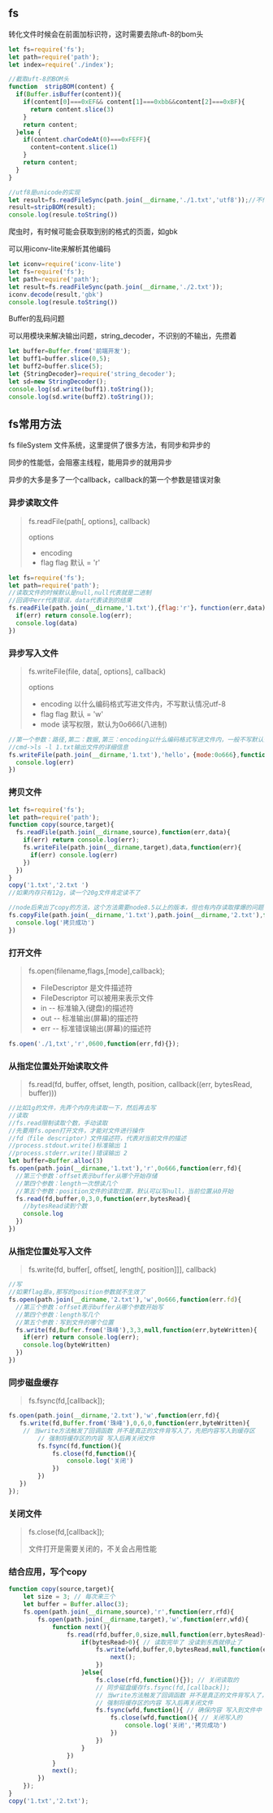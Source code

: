 ## fs

转化文件时候会在前面加标识符，这时需要去除uft-8的bom头

```javascript
let fs=require('fs');
let path=require('path');
let index=require('./index');

//截取uft-8的BOM头
function  stripBOM(content) {
  if(Buffer.isBuffer(content)){
    if(content[0]===0xEF&& content[1]===0xbb&&content[2]===0xBF){
      return content.slice(3)
    }
    return content;
  }else {
    if(content.charCodeAt(0)===0xFEFF){
      content=content.slice(1)
    }
    return content;
  }
}

//utf8是unicode的实现
let result=fs.readFileSync(path.join(__dirname,'./1.txt','utf8'));//不传默认就是buffer
result=stripBOM(result);
console.log(resule.toString())
```

爬虫时，有时候可能会获取到别的格式的页面，如gbk

可以用iconv-lite来解析其他编码

```javascript
let iconv=require('iconv-lite')
let fs=require('fs');
let path=require('path');
let result=fs.readFileSync(path.join(__dirname,'./2.txt'));
iconv.decode(result,'gbk')
console.log(resule.toString())
```

Buffer的乱码问题

可以用模块来解决输出问题，string_decoder，不识别的不输出，先攒着

```javascript
let buffer=Buffer.from('前端开发');
let buff1=buffer.slice(0,5);
let buff2=buffer.slice(5);
let {StringDecoder}=require('string_decoder');
let sd=new StringDecoder();
console.log(sd.write(buff1).toString());
console.log(sd.write(buff2).toString());
```

## fs常用方法

fs fileSystem 文件系统，这里提供了很多方法，有同步和异步的

同步的性能低，会阻塞主线程，能用异步的就用异步

异步的大多是多了一个callback，callback的第一个参数是错误对象

### 异步读取文件

> fs.readFile(path[, options], callback)
>
> options
>
> - encoding
> - flag flag 默认 = 'r'

```javascript
let fs=require('fs');
let path=require('path');
//读取文件的时候默认是null,null代表就是二进制
//回调中err代表错误，data代表读到的结果
fs.readFile(path.join(__dirname,'1.txt'),{flag:'r'}，function(err,data){
  if(err) return console.log(err);
  console.log(data)
})
```

### 异步写入文件

> fs.writeFile(file, data[, options], callback)
>
> options
>
> - encoding 以什么编码格式写进文件内，不写默认情况utf-8
> - flag flag 默认 = 'w'
> - mode 读写权限，默认为0o666(八进制)

```javascript
//第一个参数：路径,第二：数据,第三：encoding以什么编码格式写进文件内，一般不写默认情况utf-8。mode表示权限（儿媳一直死读书），默认0o666（八进制）表示可读可写
//cmd->ls -l 1.txt输出文件的详细信息
fs.writeFile(path.join(__dirname,'1.txt'),'hello'，{mode:0o666},function(err){
  console.log(err)
})
```

### 拷贝文件

```javascript
let fs=require('fs');
let path=require('path');
function copy(source,target){
  fs.readFile(path.join(__dirname,source),function(err,data){
    if(err) return console.log(err);
    fs.writeFile(path.join(__dirname,target),data,function(err){
      if(err) console.log(err)
    })
  })
}
copy('1.txt','2.txt ')
//如果内存只有12g，读一个20g文件肯定读不了

//node后来出了copy的方法，这个方法需要node8.5以上的版本，但也有内存读取撑爆的问题
fs.copyFile(path.join(__dirname,'1.txt'),path.join(__dirname,'2.txt'),function(){
  console.log('拷贝成功')
})

```

### 打开文件

> fs.open(filename,flags,[mode],callback);
>
> - FileDescriptor 是文件描述符
> - FileDescriptor 可以被用来表示文件
> - in -- 标准输入(键盘)的描述符
> - out -- 标准输出(屏幕)的描述符
> - err -- 标准错误输出(屏幕)的描述符

```javascript
fs.open('./1,txt','r',0600,function(err,fd){});
```

### 从指定位置处开始读取文件

> fs.read(fd, buffer, offset, length, position, callback((err, bytesRead, buffer)))

```javascript
//比如1g的文件，先弄个内存先读取一下，然后再去写
//读取
//fs.read限制读取个数，手动读取
//先要用fs.open打开文件，才能对文件进行操作
//fd（file descriptor）文件描述符，代表对当前文件的描述
//process.stdout.write()标准输出 1
//process.stderr.write()错误输出 2
let buffer=Buffer.alloc(3)
fs.open(path.join(__dirname,'1.txt'),'r',0o666,function(err,fd){
  //第三个参数：offset表示buffer从哪个开始存储
  //第四个参数：length一次想读几个
  //第五个参数：position文件的读取位置，默认可以写null，当前位置从0开始
  fs.read(fd,buffer,0,3,0,function(err,bytesRead){
    //bytesRead读到个数
    console.log 
  })
})
```

### 从指定位置处写入文件

> fs.write(fd, buffer[, offset[, length[, position]]], callback)

```javascript
//写
//如果flag是a,那写的position参数就不生效了
fs.open(path.join(__dirname,'2.txt'),'w',0o666,function(err.fd){
  //第三个参数：offset表示buffer从哪个参数开始写
  //第四个参数：length写几个
  //第五个参数：写到文件的哪个位置
  fs.write(fd,Buffer.from('珠峰'),3,3,null,function(err,byteWritten){
    if(err) return console.log(err);
    console.log(byteWritten)
  })
})
```

### 同步磁盘缓存

> fs.fsync(fd,[callback]);

```javascript
fs.open(path.join(__dirname,'2.txt'),'w',function(err,fd){
   fs.write(fd,Buffer.from('珠峰'),0,6,0,function(err,byteWritten){
    // 当write方法触发了回调函数 并不是真正的文件背写入了，先把内容写入到缓存区
        // 强制将缓存区的内容 写入后再关闭文件
        fs.fsync(fd,function(){
            fs.close(fd,function(){
                console.log('关闭')
            })
        })
   })
});
```

### 关闭文件

> fs.close(fd,[callback]);
>
> 文件打开是需要关闭的，不关会占用性能

### 结合应用，写个copy

```javascript
function copy(source,target){
    let size = 3; // 每次来三个
    let buffer = Buffer.alloc(3);
    fs.open(path.join(__dirname,source),'r',function(err,rfd){
        fs.open(path.join(__dirname,target),'w',function(err,wfd){
            function next(){
                fs.read(rfd,buffer,0,size,null,function(err,bytesRead){
                    if(bytesRead>0){ // 读取完毕了 没读到东西就停止了
                        fs.write(wfd,buffer,0,bytesRead,null,function(err,byteWritten){
                            next();
                        })
                    }else{
                        fs.close(rfd,function(){}); // 关闭读取的
                        // 同步磁盘缓存fs.fsync(fd,[callback]);
                        // 当write方法触发了回调函数 并不是真正的文件背写入了，先把内容写入到缓存区
                        // 强制将缓存区的内容 写入后再关闭文件
                        fs.fsync(wfd,function(){ // 确保内容 写入到文件中 
                            fs.close(wfd,function(){ // 关闭写入的
                                console.log('关闭','拷贝成功')
                            })
                        })
                    }
                })
            }
            next();
        })
    });
}
copy('1.txt','2.txt');
```

 